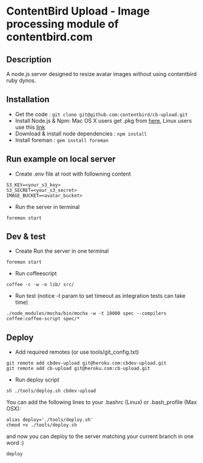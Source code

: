# ContentBird Upload - Image processing module of contentbird.com

## Description
A node.js server designed to resize avatar images without using contentbird ruby dynos.

## Installation
* Get the code : `git clone git@github.com:contentbird/cb-upload.git`
* Install Node.js & Npm: Mac OS X users get .pkg from [here](http://nodejs.org/dist/latest/), Linux users use this [link](http://gist.github.com/579814)
* Download & install node dependencies : `npm install`
* Install foreman : `gem install foreman`

## Run example on local server
* Create .env file at root with followning content
``` shell
S3_KEY=<your_s3_key>
S3_SECRET=<your_s3_secret>
IMAGE_BUCKET=<avatar_bucket>
```

* Run the server in terminal
``` shell
foreman start
```

## Dev & test
* Create Run the server in one terminal
``` shell
foreman start
```

* Run coffeescript
``` shell
coffee -c -w -o lib/ src/
```

* Run test (notice -t param to set timeout as integration tests can take time)
``` shell
./node_modules/mocha/bin/mocha -w -t 10000 spec --compilers coffee:coffee-script spec/*
```

## Deploy

* Add required remotes (or use tools/git_config.txt)
``` shell
git remote add cbdev-upload git@heroku.com:cbdev-upload.git
git remote add cb-upload git@heroku.com:cb-upload.git
```

* Run deploy script
``` shell
sh ./tools/deploy.sh cbdev-upload
```
You can add the following lines to your .bashrc (Linux) or .bash_profile (Max OSX):
``` shell
alias deploy='./tools/deploy.sh'
chmod +x ./tools/deploy.sh
```
and now you can deploy to the server matching your current branch in one word :)
``` shell
deploy
```